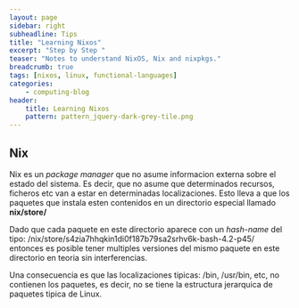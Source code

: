 ```yaml
---
layout: page
sidebar: right
subheadline: Tips
title: "Learning Nixos"
excerpt: "Step by Step "
teaser: "Notes to understand NixOS, Nix and nixpkgs."
breadcrumb: true
tags: [nixos, linux, functional-languages]
categories:
    - computing-blog
header:
    title: Learning Nixos
    pattern: pattern_jquery-dark-grey-tile.png
---
```


Nix
------

Nix es un *package manager* que no asume informacion externa  sobre el estado del sistema.
Es decir, que no asume que determinados recursos, ficheros etc van a estar en determinadas
localizaciones. Esto lleva a que los paquetes que instala esten contenidos en un directorio
especial llamado **nix/store/**

Dado que cada paquete en este directorio aparece con un *hash-name* del tipo:
/nix/store/s4zia7hhqkin1di0f187b79sa2srhv6k-bash-4.2-p45/
entonces es posible tener multiples versiones del mismo paquete en este directorio en teoria
sin interferencias.

Una consecuencia es que las localizaciones tipicas: /bin,  /usr/bin, etc, no contienen los 
paquetes, es decir, no se tiene la estructura jerarquica de paquetes tipica de Linux.


